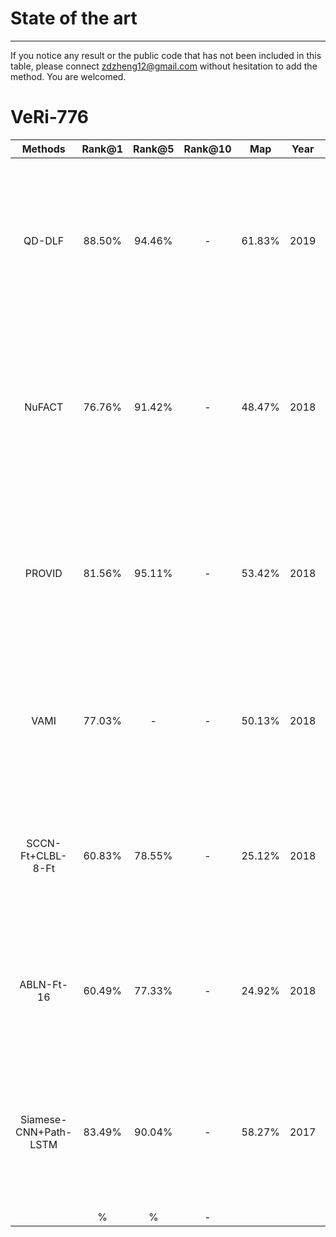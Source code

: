 # State of the art
___
If you notice any result or the public code that has not been included in this table, please connect <zdzheng12@gmail.com> without hesitation to add the method. You are welcomed.


# VeRi-776
|**Methods**|**Rank@1**|**Rank@5**|**Rank@10**|**Map**|**Year**|**Reference**|
|:---:|:---:|:---:|:---:|:---:|:---:|:---:|
|QD-DLF|88.50%|94.46%|-|61.83%|2019|"Vehicle Re-Identification Using Quadruple Directional Deep Learning Features", Zhu, J., Zeng, H., Huang, J., Liao, S., Lei, Z., Cai, C., & Zheng, L. TITS2019 [pdf](https://arxiv.org/pdf/1811.05163.pdf)|
|NuFACT|76.76%|91.42%|-|48.47%|2018|"PROVID: Progressive and multimodal vehicle reidentification for large-scale urban surveillance." Liu, X., Liu, W., Mei, T., & Ma, H, MM2018 [paper](https://ieeexplore.ieee.org/abstract/document/8036238)|
|PROVID|81.56%|95.11%|-|53.42%|2018|"PROVID: Progressive and multimodal vehicle reidentification for large-scale urban surveillance." Liu, X., Liu, W., Mei, T., & Ma, H, MM2018 [paper](https://ieeexplore.ieee.org/abstract/document/8036238)|
|VAMI|77.03%|-|-|50.13%|2018|"Viewpoint-aware attentive multi-view inference for vehicle re-identification", Y Zhou, L Shao, A Dhabi, CVPR2018|
|SCCN-Ft+CLBL-8-Ft|60.83%|78.55%|-|25.12%|2018|"Vehicle re-identification by deep hidden multi-view inference." Zhou, Yi, Li Liu, and Ling Shao. TIP2018 [paper](https://ieeexplore.ieee.org/abstract/document/8325486)|
|ABLN-Ft-16|60.49%|77.33%|-|24.92%|2018|"Vehicle re-identification by adversarial bi-directional LSTM network." Zhou, Yi, and Ling Shao WACV2018 [paper](https://ieeexplore.ieee.org/document/8354181)|
|Siamese-CNN+Path-LSTM|83.49%|90.04%|-|58.27%|2017|"Learning deep neural networks for vehicle re-id with visual-spatio-temporal path proposals." Shen, Y., Xiao, T., Li, H., Yi, S., & Wang, X, ICCV2017 [pdf](http://openaccess.thecvf.com/content_ICCV_2017/papers/Shen_Learning_Deep_Neural_ICCV_2017_paper.pdf)|
||%|%|-||||
